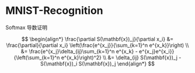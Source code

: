 # MNIST-Recognition

Softmax 导数证明

$$
\begin{align*}
\frac{\partial S(\mathbf{x})_j}{\partial x_i} &= \frac{\partial}{\partial x_i} \left(\frac{e^{x_j}}{\sum_{k=1}^n e^{x_k}}\right) \\
&= \frac{e^{x_j}\delta_{ij}\sum_{k=1}^n e^{x_k} - e^{x_j}e^{x_i}}{\left(\sum_{k=1}^n e^{x_k}\right)^2} \\
&= \delta_{ij} S(\mathbf{x})_j - S(\mathbf{x})_i S(\mathbf{x})_j
\end{align*}
$$
